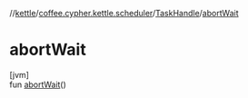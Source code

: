 //[kettle](../../../index.md)/[coffee.cypher.kettle.scheduler](../index.md)/[TaskHandle](index.md)/[abortWait](abort-wait.md)

# abortWait

[jvm]\
fun [abortWait](abort-wait.md)()

